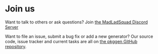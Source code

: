 # Join us
Want to talk to others or ask questions? Join [the MadLadSquad Discord Server](https://discord.gg/a32c86URKp)

Want to file an issue, submit a bug fix or add a new generator? Our source code, issue tracker and current tasks are all on [the pkggen GitHub repository](https://github.com/MadLadSquad/pkggen).
